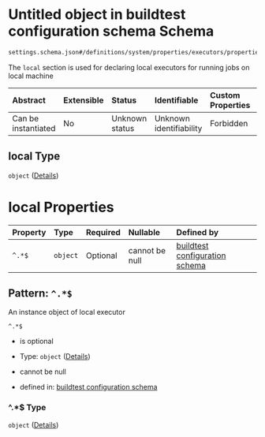 # Untitled object in buildtest configuration schema Schema

```txt
settings.schema.json#/definitions/system/properties/executors/properties/local
```

The `local` section is used for declaring local executors for running jobs on local machine

| Abstract            | Extensible | Status         | Identifiable            | Custom Properties | Additional Properties | Access Restrictions | Defined In                                                                  |
| :------------------ | :--------- | :------------- | :---------------------- | :---------------- | :-------------------- | :------------------ | :-------------------------------------------------------------------------- |
| Can be instantiated | No         | Unknown status | Unknown identifiability | Forbidden         | Allowed               | none                | [settings.schema.json*](../out/settings.schema.json "open original schema") |

## local Type

`object` ([Details](settings-definitions-system-properties-executors-properties-local.md))

# local Properties

| Property | Type     | Required | Nullable       | Defined by                                                                                                                                                              |
| :------- | :------- | :------- | :------------- | :---------------------------------------------------------------------------------------------------------------------------------------------------------------------- |
| `^.*$`   | `object` | Optional | cannot be null | [buildtest configuration schema](settings-definitions-local.md "settings.schema.json#/definitions/system/properties/executors/properties/local/patternProperties/^.*$") |

## Pattern: `^.*$`

An instance object of local executor

`^.*$`

*   is optional

*   Type: `object` ([Details](settings-definitions-local.md))

*   cannot be null

*   defined in: [buildtest configuration schema](settings-definitions-local.md "settings.schema.json#/definitions/system/properties/executors/properties/local/patternProperties/^.\*$")

### ^.\*$ Type

`object` ([Details](settings-definitions-local.md))
